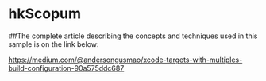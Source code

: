 # hkScopum

##The complete article describing the concepts and techniques used in this sample is on the link below: 

https://medium.com/@andersongusmao/xcode-targets-with-multiples-build-configuration-90a575ddc687
